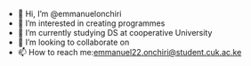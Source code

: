 - 👋 Hi, I’m @emmanuelonchiri
- 👀 I’m interested in creating programmes 
- 🌱 I’m currently studying DS at cooperative University 
- 💞️ I’m looking to collaborate on 
- 📫 How to reach me:emmanuel22.onchiri@student.cuk.ac.ke 

<!---
emmanuelonchiri/emmanuelonchiri is a ✨ special ✨ repository because its `README.md` (this file) appears on your GitHub profile.
You can click the Preview link to take a look at your changes.
--->

